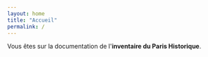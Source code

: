 ```yaml
---
layout: home
title: "Accueil"
permalink: /
---
```

Vous êtes sur la documentation de l'**inventaire du Paris Historique**.